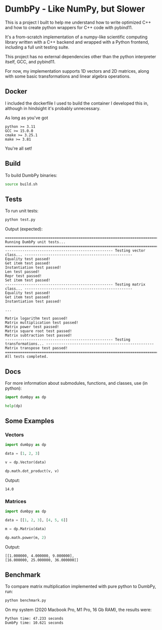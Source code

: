 # DumbPy - Like NumPy, but Slower

This is a project I built to help me understand how to write optimized C++ and how to create python wrappers for C++ code with pybind11. 

It's a from-scratch implementation of a numpy-like scientific computing library written with a C++ backend and wrapped with a Python frontend, including a full unit testing suite.

This project has no external dependencies other than the python interpreter itself, GCC, and pybind11.

For now, my implementation supports 1D vectors and 2D matrices, along with some basic transformations and linear algebra operations.

## Docker

I included the dockerfile I used to build the container I developed this in, although in hindsight it's probably unnecessary.

As long as you've got 

```
python >= 3.11
GCC >= 15.0.0
cmake >= 3.25.1
make >= 3.81
```

You're all set!

## Build

To build DumbPy binaries:

```bash
source build.sh
```

## Tests

To run unit tests:

```bash
python test.py
```

Output (expected):

```
=============================================================================================================================
Running DumbPy unit tests...
=============================================================================================================================
-------------------------------------------------- Testing vector class... --------------------------------------------------
Equality test passed!
Get item test passed!
Instantiation test passed!
Len test passed!
Repr test passed!
Set item test passed!
-------------------------------------------------- Testing matrix class... --------------------------------------------------
Equality test passed!
Get item test passed!
Instantiation test passed!

...

Matrix logarithm test passed!
Matrix multiplication test passed!
Matrix power test passed!
Matrix square root test passed!
Matrix subtraction test passed!
-------------------------------------------------- Testing transformations... --------------------------------------------------
Matrix transpose test passed!
=============================================================================================================================
All tests completed.

```

## Docs

For more information about submodules, functions, and classes, use (in python):

```python
import dumbpy as dp

help(dp)
```

## Some Examples

### Vectors
```python
import dumbpy as dp

data = [1, 2, 3]

v = dp.Vector(data)

dp.math.dot_product(v, v)
```

Output:

```
14.0
```

### Matrices

```python
import dumbpy as dp

data = [[1, 2, 3], [4, 5, 6]]

m = dp.Matrix(data)

dp.math.power(m, 2)
```

Output:

```
[[1.000000, 4.000000, 9.000000], 
[16.000000, 25.000000, 36.000000]]
```

## Benchmark

To compare matrix multiplication implemented with pure python to DumbPy, run:

```bash
python benchmark.py
```

On my system (2020 Macbook Pro, M1 Pro, 16 Gb RAM), the results were:

```
Python time: 47.233 seconds
DumbPy time: 10.621 seconds
```
